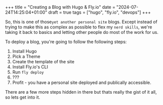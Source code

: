 +++
title = "Creating a Blog with Hugo & Fly.io"
date = "2024-07-24T14:25:04+01:00"
draft = true
tags = ["hugo", "fly.io", "devops"]
+++

So, this is one of those`yet another personal site` blogs. Except instead of trying to make this as complex as possible to flex my `nerd skills`, we're taking it back to basics and letting other people do most of the work for us.

To deploy a blog, you're going to follow the following steps:
1. Install Hugo
1. Pick a Theme
1. Create the template of the site
1. Install Fly.io's CLI
1. Run `fly deploy`
1. ???
1. Profit - you have a personal site deployed and publically accessible.

There are a few more steps hidden in there but thats really the gist of it all, so lets get into it.
